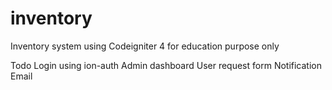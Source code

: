 # inventory
Inventory system using Codeigniter 4 for education purpose only

Todo
Login using ion-auth
Admin dashboard
User request form
Notification Email
